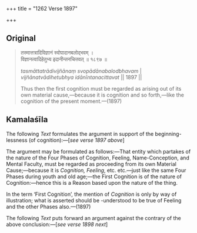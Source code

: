 +++
title = "1262 Verse 1897"

+++
## Original 
>
> तस्मात्तत्रादिविज्ञानं स्वोपादानबलोद्भवम् ।  
> विज्ञानत्वादिहेतुभ्य इदानीन्तनचित्तवत् ॥ १८९७ ॥ 
>
> *tasmāttatrādivijñānaṃ svopādānabalodbhavam* \|  
> *vijñānatvādihetubhya idānīntanacittavat* \|\| 1897 \|\| 
>
> Thus then the first cognition must be regarded as arising out of its own material cause,—because it is cognition and so forth,—like the cognition of the present moment.—(1897)



## Kamalaśīla

The following *Text* formulates the argument in support of the beginning-lessness (of cognition):—[*see verse 1897 above*]

The argument may be formulated as follows:—That entity which partakes of the nature of the Four Phases of Cognition, Feeling, Name-Conception, and Mental Faculty, must be regarded as proceeding from its own Material Cause;—because it is *Cognition, Feeling*, etc. etc.—just like the same Four Phases during youth and old age;—the First Cognition is of the nature of Cognition:—hence this is a Reason based upon the nature of the thing.

In the term ‘First Cognition’, the mention of *Cognition* is only by way of illustration; what is asserted should be -understood to be true of Feeling and the other Phases also.—(1897)

The following *Text* puts forward an argument against the contrary of the above conclusion:—[*see verse 1898 next*]


